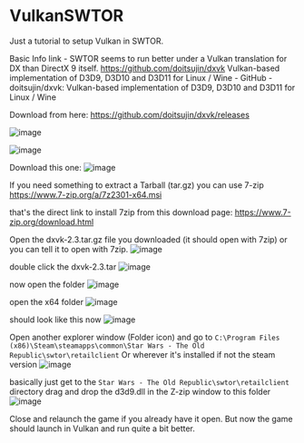 # VulkanSWTOR
Just a tutorial to setup Vulkan in SWTOR.

Basic Info link - SWTOR seems to run better under a Vulkan translation for DX than DirectX 9 itself.
https://github.com/doitsujin/dxvk
Vulkan-based implementation of D3D9, D3D10 and D3D11 for Linux / Wine - GitHub - doitsujin/dxvk: Vulkan-based implementation of D3D9, D3D10 and D3D11 for Linux / Wine

Download from here:
https://github.com/doitsujin/dxvk/releases

![image](https://github.com/hepkat/VulkanSWTOR/assets/25138984/50f6dd88-a828-46bb-8e16-d16d2e39a3a2)


![image](https://github.com/hepkat/VulkanSWTOR/assets/25138984/5f469870-c563-4657-974c-d051968afc2d)


Download this one:
![image](https://github.com/hepkat/VulkanSWTOR/assets/25138984/08680d55-bb41-4b2d-9706-a9932ea125fd)


If you need something to extract a Tarball (tar.gz) you can use 7-zip
https://www.7-zip.org/a/7z2301-x64.msi

that's the direct link to install 7zip from this download page:
https://www.7-zip.org/download.html


Open the dxvk-2.3.tar.gz file you downloaded (it should open with 7zip) or you can tell it to open with 7zip.
![image](https://github.com/hepkat/VulkanSWTOR/assets/25138984/76e81412-b566-4d8e-bbb9-5d3973a18b5c)

double click the dxvk-2.3.tar
![image](https://github.com/hepkat/VulkanSWTOR/assets/25138984/f57a86a4-7386-4399-a09d-177260b34364)

now open the folder
![image](https://github.com/hepkat/VulkanSWTOR/assets/25138984/d6f54bc2-fc06-4823-9ae4-327511473f04)

open the x64 folder
![image](https://github.com/hepkat/VulkanSWTOR/assets/25138984/094e427a-661a-4576-b1b5-6c6dccaf0757)

should look like this now
![image](https://github.com/hepkat/VulkanSWTOR/assets/25138984/e0e45ecc-3349-4f10-a4e7-b073e10ceeb2)

Open another explorer window (Folder icon) and go to `C:\Program Files (x86)\Steam\steamapps\common\Star Wars - The Old Republic\swtor\retailclient`
Or wherever it's installed if not the steam version
![image](https://github.com/hepkat/VulkanSWTOR/assets/25138984/3354bb72-5d3d-4f43-ba34-28ba72eac27e)


basically just get to the `Star Wars - The Old Republic\swtor\retailclient` directory
drag and drop the d3d9.dll in the Z-zip window to this folder 
![image](https://github.com/hepkat/VulkanSWTOR/assets/25138984/55a1344d-a707-4ddc-bbde-da15454bf59c)

Close and relaunch the game if you already have it open. But now the game should launch in Vulkan and run quite a bit better.
